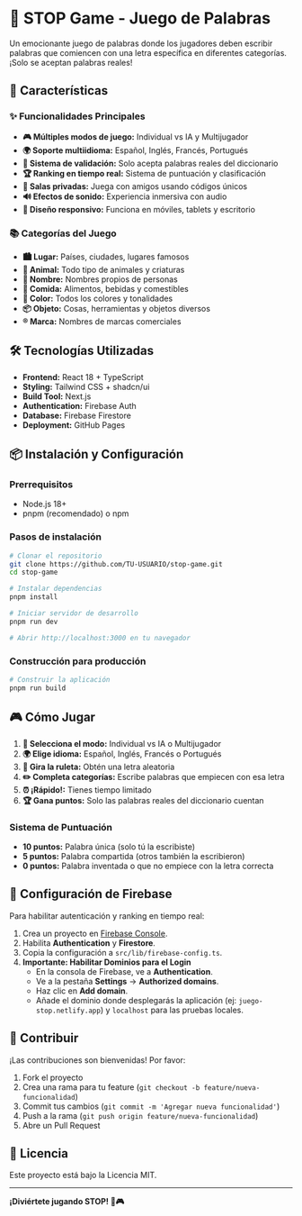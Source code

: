 
# 🎯 STOP Game - Juego de Palabras

Un emocionante juego de palabras donde los jugadores deben escribir palabras que comiencen con una letra específica en diferentes categorías. ¡Solo se aceptan palabras reales!

## 🚀 Características

### ✨ Funcionalidades Principales
- **🎮 Múltiples modos de juego:** Individual vs IA y Multijugador
- **🌍 Soporte multiidioma:** Español, Inglés, Francés, Portugués  
- **🎯 Sistema de validación:** Solo acepta palabras reales del diccionario
- **🏆 Ranking en tiempo real:** Sistema de puntuación y clasificación
- **👥 Salas privadas:** Juega con amigos usando códigos únicos
- **🔊 Efectos de sonido:** Experiencia inmersiva con audio
- **📱 Diseño responsivo:** Funciona en móviles, tablets y escritorio

### 📚 Categorías del Juego
- **🏙️ Lugar:** Países, ciudades, lugares famosos
- **🦁 Animal:** Todo tipo de animales y criaturas
- **👤 Nombre:** Nombres propios de personas
- **🍎 Comida:** Alimentos, bebidas y comestibles
- **🎨 Color:** Todos los colores y tonalidades
- **📦 Objeto:** Cosas, herramientas y objetos diversos
- **®️ Marca:** Nombres de marcas comerciales

## 🛠️ Tecnologías Utilizadas

- **Frontend:** React 18 + TypeScript
- **Styling:** Tailwind CSS + shadcn/ui
- **Build Tool:** Next.js
- **Authentication:** Firebase Auth
- **Database:** Firebase Firestore
- **Deployment:** GitHub Pages

## 📦 Instalación y Configuración

### Prerrequisitos
- Node.js 18+ 
- pnpm (recomendado) o npm

### Pasos de instalación

```bash
# Clonar el repositorio
git clone https://github.com/TU-USUARIO/stop-game.git
cd stop-game

# Instalar dependencias
pnpm install

# Iniciar servidor de desarrollo
pnpm run dev

# Abrir http://localhost:3000 en tu navegador
```

### Construcción para producción

```bash
# Construir la aplicación
pnpm run build
```

## 🎮 Cómo Jugar

1. **🎯 Selecciona el modo:** Individual vs IA o Multijugador
2. **🌍 Elige idioma:** Español, Inglés, Francés o Portugués
3. **🎲 Gira la ruleta:** Obtén una letra aleatoria
4. **✏️ Completa categorías:** Escribe palabras que empiecen con esa letra
5. **⏰ ¡Rápido!:** Tienes tiempo limitado
6. **🏆 Gana puntos:** Solo las palabras reales del diccionario cuentan

### Sistema de Puntuación
- **10 puntos:** Palabra única (solo tú la escribiste)
- **5 puntos:** Palabra compartida (otros también la escribieron)
- **0 puntos:** Palabra inventada o que no empiece con la letra correcta

## 🔧 Configuración de Firebase

Para habilitar autenticación y ranking en tiempo real:

1.  Crea un proyecto en [Firebase Console](https://console.firebase.google.com).
2.  Habilita **Authentication** y **Firestore**.
3.  Copia la configuración a `src/lib/firebase-config.ts`.
4.  **Importante: Habilitar Dominios para el Login**
    - En la consola de Firebase, ve a **Authentication**.
    - Ve a la pestaña **Settings** -> **Authorized domains**.
    - Haz clic en **Add domain**.
    - Añade el dominio donde desplegarás la aplicación (ej: `juego-stop.netlify.app`) y `localhost` para las pruebas locales.

## 🤝 Contribuir

¡Las contribuciones son bienvenidas! Por favor:

1. Fork el proyecto
2. Crea una rama para tu feature (`git checkout -b feature/nueva-funcionalidad`)
3. Commit tus cambios (`git commit -m 'Agregar nueva funcionalidad'`)
4. Push a la rama (`git push origin feature/nueva-funcionalidad`)
5. Abre un Pull Request

## 📄 Licencia

Este proyecto está bajo la Licencia MIT.

---

**¡Diviértete jugando STOP! 🎯🎮**
